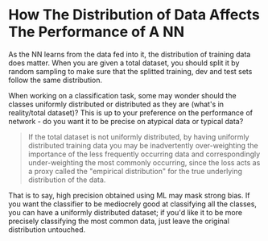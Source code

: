 # How The Distribution of Data Affects The Performance of A NN

As the NN learns from the data fed into it, the distribution of training data does matter. When you are given a total dataset,
you should split it by random sampling to make sure that the splitted training, dev and test sets follow the same distribution.

When working on a classification task, some may wonder should the classes uniformly distributed or distributed as they are (what's in reality/total dataset)?
 This is up to your preference on the performance of network - do you want it to be precise on atypical data or typical data?

> If the total dataset is not uniformly distributed, by having uniformly distributed training data you may be inadvertently over-weighting the importance of 
the less frequently occurring data and correspondingly under-weighting the most commonly occurring, since the loss acts as a proxy called the 
"empirical distribution" for the true underlying distribution of the data.

That is to say, high precision obtained using ML may mask strong bias. If you want the classifier to be mediocrely good
at classifying all the classes, you can have a uniformly distributed dataset; if you'd like it to be more precisely classifying
the most common data, just leave the original distribution untouched.

 
 
 
